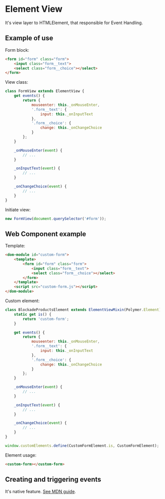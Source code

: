 # Element View

It's view layer to HTMLElement, that responsible for Event Handling.

## Example of use

Form block:

```html
<form id="form" class="form">
    <input class="form__text">
    <select class="form__choice"></select>
</form>
```

View class:

```javascript
class FormView extends ElementView {
    get events() {
        return {
            mouseenter: this._onMouseEnter,
            '.form__text': {
                input: this._onInputText
            },
            '.form__choice': {
                change: this._onChangeChoice
            }
        };
    }

    _onMouseEnter(event) {
        // ...
    }

    _onInputText(event) {
        // ...
    }

    _onChangeChoice(event) {
        // ...
    }
}
```

Initiate view:

```javascript
new FormView(document.querySelector('#form'));
```

## Web Component example

Template:

```html
<dom-module id="custom-form">
    <template>
        <form id="form" class="form">
            <input class="form__text">
            <select class="form__choice"></select>
        </form>
    </template>
    <script src="custom-form.js"></script>
</dom-module>
```

Custom element:

```javascript
class BlockadeProductsElement extends ElementViewMixin(Polymer.Element) {
    static get is() {
        return 'custom-form';
    }

    get events() {
        return {
            mouseenter: this._onMouseEnter,
            '.form__text': {
                input: this._onInputText
            },
            '.form__choice': {
                change: this._onChangeChoice
            }
        };
    }

    _onMouseEnter(event) {
        // ...
    }

    _onInputText(event) {
        // ...
    }

    _onChangeChoice(event) {
        // ...
    }
}

window.customElements.define(CustomFormElement.is, CustomFormElement);
```

Element usage:

```html
<custom-form></custom-form>
```

## Creating and triggering events

It's native feature. [See MDN guide](https://developer.mozilla.org/en-US/docs/Web/Guide/Events/Creating_and_triggering_events).
